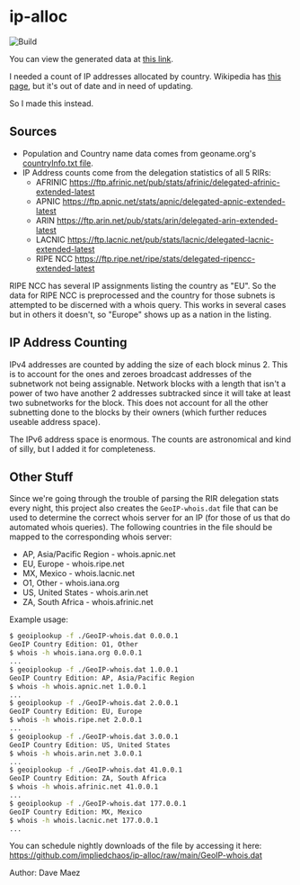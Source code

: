 # ip-alloc

![Build](https://img.shields.io/github/workflow/status/impliedchaos/ip-alloc/IP%20Allocation%20data%20build?logo=github)

You can view the generated data at [this link](https://impliedchaos.github.io/ip-alloc/).

I needed a count of IP addresses allocated by country.  Wikipedia has [this page](https://en.wikipedia.org/wiki/List_of_countries_by_IPv4_address_allocation),
but it's out of date and in need of updating.

So I made this instead.

## Sources

* Population and Country name data comes from geoname.org's [countryInfo.txt file](https://download.geonames.org/export/dump/countryInfo.txt).
* IP Address counts come from the delegation statistics of all 5 RIRs:
  * AFRINIC <https://ftp.afrinic.net/pub/stats/afrinic/delegated-afrinic-extended-latest>
  * APNIC <https://ftp.apnic.net/stats/apnic/delegated-apnic-extended-latest>
  * ARIN <https://ftp.arin.net/pub/stats/arin/delegated-arin-extended-latest>
  * LACNIC <https://ftp.lacnic.net/pub/stats/lacnic/delegated-lacnic-extended-latest>
  * RIPE NCC <https://ftp.ripe.net/ripe/stats/delegated-ripencc-extended-latest>

RIPE NCC has several IP assignments listing the country as "EU".  So the data for RIPE NCC is preprocessed and the country for those subnets is attempted to be discerned with a whois query.  This works in several cases but in others it doesn't, so "Europe" shows up as a nation in the listing.

## IP Address Counting

IPv4 addresses are counted by adding the size of each block minus 2.  This is to account for the ones and zeroes broadcast addresses of the subnetwork not being assignable.  Network blocks with a length that isn't a power of two have another 2 addresses subtracked since it will take at least two subnetworks for the block. This does not account for all the other subnetting done to the blocks by their owners (which further reduces useable address space).

The IPv6 address space is enormous.  The counts are astronomical and kind of silly, but I added it for completeness.

## Other Stuff

Since we're going through the trouble of parsing the RIR delegation stats every night, this project also creates the `GeoIP-whois.dat` file that can be used to determine the correct whois server for an IP (for those of us that do automated whois queries).  The following countries in the file should be mapped to the corresponding whois server:

* AP, Asia/Pacific Region - whois.apnic.net
* EU, Europe - whois.ripe.net
* MX, Mexico - whois.lacnic.net
* O1, Other - whois.iana.org
* US, United States - whois.arin.net
* ZA, South Africa - whois.afrinic.net

Example usage: 

```bash
$ geoiplookup -f ./GeoIP-whois.dat 0.0.0.1
GeoIP Country Edition: O1, Other
$ whois -h whois.iana.org 0.0.0.1
...
$ geoiplookup -f ./GeoIP-whois.dat 1.0.0.1
GeoIP Country Edition: AP, Asia/Pacific Region
$ whois -h whois.apnic.net 1.0.0.1
...
$ geoiplookup -f ./GeoIP-whois.dat 2.0.0.1
GeoIP Country Edition: EU, Europe
$ whois -h whois.ripe.net 2.0.0.1
...
$ geoiplookup -f ./GeoIP-whois.dat 3.0.0.1
GeoIP Country Edition: US, United States
$ whois -h whois.arin.net 3.0.0.1
...
$ geoiplookup -f ./GeoIP-whois.dat 41.0.0.1
GeoIP Country Edition: ZA, South Africa
$ whois -h whois.afrinic.net 41.0.0.1
...
$ geoiplookup -f ./GeoIP-whois.dat 177.0.0.1
GeoIP Country Edition: MX, Mexico
$ whois -h whois.lacnic.net 177.0.0.1
...

```

You can schedule nightly downloads of the file by accessing it here: <https://github.com/impliedchaos/ip-alloc/raw/main/GeoIP-whois.dat>

Author: Dave Maez
